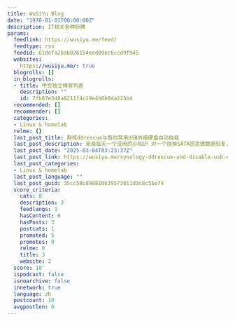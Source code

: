 ```yaml
---
title: WuSiYu Blog
date: "1970-01-01T00:00:00Z"
description: IT相关各种折腾
params:
  feedlink: https://wusiyu.me/feed/
  feedtype: rss
  feedid: 61defa28ab026154eed09ec6ccd9f945
  websites:
    https://wusiyu.me/: true
  blogrolls: []
  in_blogrolls:
  - title: 中文独立博客列表
    description: ""
    id: 7fb87e348a8211f4c19e4b0b0da225bd
  recommended: []
  recommender: []
  categories:
  - Linux & homelab
  relme: {}
  last_post_title: 群晖ddrescue与暂时禁用USB外接硬盘自动挂载
  last_post_description: 来自每天一个没用的小知识 对一个挂掉SATA固态做数据恢复，症状大概是可以读，但一旦进行写入就会掉盘。在对数据…
  last_post_date: "2025-03-04T03:23:37Z"
  last_post_link: https://wusiyu.me/synology-ddrescue-and-disable-usb-external-disk-auto-mount/
  last_post_categories:
  - Linux & homelab
  last_post_language: ""
  last_post_guid: 35cc58c898810639573011d3c8c55e74
  score_criteria:
    cats: 0
    description: 3
    feedlangs: 1
    hasContent: 0
    hasPosts: 3
    postcats: 1
    promoted: 5
    promotes: 0
    relme: 0
    title: 3
    website: 2
  score: 18
  ispodcast: false
  isnoarchive: false
  innetwork: true
  language: zh
  postcount: 10
  avgpostlen: 0
---
```

